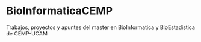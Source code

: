 # BioInformaticaCEMP

Trabajos, proyectos y apuntes del master en BioInformatica y BioEstadistica de CEMP-UCAM
